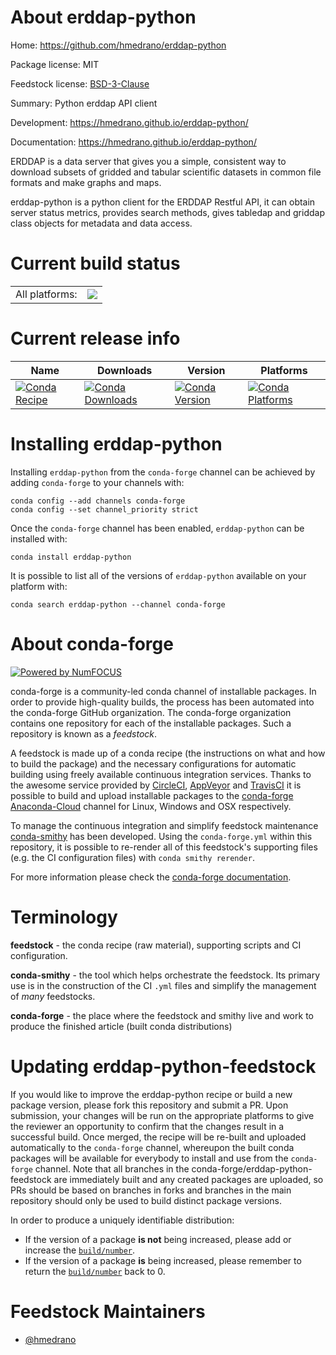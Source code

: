 About erddap-python
===================

Home: https://github.com/hmedrano/erddap-python

Package license: MIT

Feedstock license: [BSD-3-Clause](https://github.com/conda-forge/erddap-python-feedstock/blob/master/LICENSE.txt)

Summary: Python erddap API client

Development: https://hmedrano.github.io/erddap-python/

Documentation: https://hmedrano.github.io/erddap-python/

ERDDAP is a data server that gives you a simple, consistent way to download subsets of
gridded and tabular scientific datasets in common file formats and make graphs and maps.

erddap-python is a python client for the ERDDAP Restful API, it can obtain server status
metrics, provides search methods, gives tabledap and griddap class objects for metadata
and data access.


Current build status
====================


<table><tr><td>All platforms:</td>
    <td>
      <a href="https://dev.azure.com/conda-forge/feedstock-builds/_build/latest?definitionId=13094&branchName=master">
        <img src="https://dev.azure.com/conda-forge/feedstock-builds/_apis/build/status/erddap-python-feedstock?branchName=master">
      </a>
    </td>
  </tr>
</table>

Current release info
====================

| Name | Downloads | Version | Platforms |
| --- | --- | --- | --- |
| [![Conda Recipe](https://img.shields.io/badge/recipe-erddap--python-green.svg)](https://anaconda.org/conda-forge/erddap-python) | [![Conda Downloads](https://img.shields.io/conda/dn/conda-forge/erddap-python.svg)](https://anaconda.org/conda-forge/erddap-python) | [![Conda Version](https://img.shields.io/conda/vn/conda-forge/erddap-python.svg)](https://anaconda.org/conda-forge/erddap-python) | [![Conda Platforms](https://img.shields.io/conda/pn/conda-forge/erddap-python.svg)](https://anaconda.org/conda-forge/erddap-python) |

Installing erddap-python
========================

Installing `erddap-python` from the `conda-forge` channel can be achieved by adding `conda-forge` to your channels with:

```
conda config --add channels conda-forge
conda config --set channel_priority strict
```

Once the `conda-forge` channel has been enabled, `erddap-python` can be installed with:

```
conda install erddap-python
```

It is possible to list all of the versions of `erddap-python` available on your platform with:

```
conda search erddap-python --channel conda-forge
```


About conda-forge
=================

[![Powered by NumFOCUS](https://img.shields.io/badge/powered%20by-NumFOCUS-orange.svg?style=flat&colorA=E1523D&colorB=007D8A)](http://numfocus.org)

conda-forge is a community-led conda channel of installable packages.
In order to provide high-quality builds, the process has been automated into the
conda-forge GitHub organization. The conda-forge organization contains one repository
for each of the installable packages. Such a repository is known as a *feedstock*.

A feedstock is made up of a conda recipe (the instructions on what and how to build
the package) and the necessary configurations for automatic building using freely
available continuous integration services. Thanks to the awesome service provided by
[CircleCI](https://circleci.com/), [AppVeyor](https://www.appveyor.com/)
and [TravisCI](https://travis-ci.com/) it is possible to build and upload installable
packages to the [conda-forge](https://anaconda.org/conda-forge)
[Anaconda-Cloud](https://anaconda.org/) channel for Linux, Windows and OSX respectively.

To manage the continuous integration and simplify feedstock maintenance
[conda-smithy](https://github.com/conda-forge/conda-smithy) has been developed.
Using the ``conda-forge.yml`` within this repository, it is possible to re-render all of
this feedstock's supporting files (e.g. the CI configuration files) with ``conda smithy rerender``.

For more information please check the [conda-forge documentation](https://conda-forge.org/docs/).

Terminology
===========

**feedstock** - the conda recipe (raw material), supporting scripts and CI configuration.

**conda-smithy** - the tool which helps orchestrate the feedstock.
                   Its primary use is in the construction of the CI ``.yml`` files
                   and simplify the management of *many* feedstocks.

**conda-forge** - the place where the feedstock and smithy live and work to
                  produce the finished article (built conda distributions)


Updating erddap-python-feedstock
================================

If you would like to improve the erddap-python recipe or build a new
package version, please fork this repository and submit a PR. Upon submission,
your changes will be run on the appropriate platforms to give the reviewer an
opportunity to confirm that the changes result in a successful build. Once
merged, the recipe will be re-built and uploaded automatically to the
`conda-forge` channel, whereupon the built conda packages will be available for
everybody to install and use from the `conda-forge` channel.
Note that all branches in the conda-forge/erddap-python-feedstock are
immediately built and any created packages are uploaded, so PRs should be based
on branches in forks and branches in the main repository should only be used to
build distinct package versions.

In order to produce a uniquely identifiable distribution:
 * If the version of a package **is not** being increased, please add or increase
   the [``build/number``](https://docs.conda.io/projects/conda-build/en/latest/resources/define-metadata.html#build-number-and-string).
 * If the version of a package **is** being increased, please remember to return
   the [``build/number``](https://docs.conda.io/projects/conda-build/en/latest/resources/define-metadata.html#build-number-and-string)
   back to 0.

Feedstock Maintainers
=====================

* [@hmedrano](https://github.com/hmedrano/)

